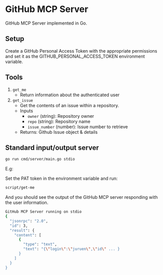 # GitHub MCP Server

GitHub MCP Server implemented in Go.

## Setup

Create a GitHub Personal Access Token with the appropriate permissions
and set it as the GITHUB_PERSONAL_ACCESS_TOKEN environment variable.


## Tools

1. `get_me`
    - Return information about the authenticated user
2. `get_issue`
    - Get the contents of an issue within a repository.
    - Inputs
        - `owner` (string): Repository owner
        - `repo` (string): Repository name
        - `issue_number` (number): Issue number to retrieve
    - Returns: Github Issue object & details

## Standard input/output server

```sh
go run cmd/server/main.go stdio
```

E.g:

Set the PAT token in the environment variable and run:

```sh
script/get-me
```

And you should see the output of the GitHub MCP server responding with the user information.

```sh
GitHub MCP Server running on stdio
{
  "jsonrpc": "2.0",
  "id": 3,
  "result": {
    "content": [
      {
        "type": "text",
        "text": "{\"login\":\"juruen\",\"id\" ... }
      }
    ]
  }
}

```

